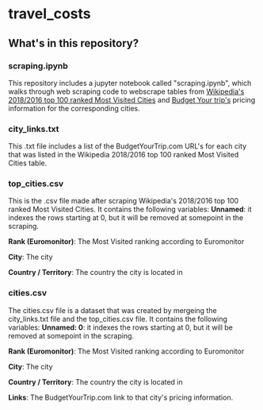 # travel_costs
## What's in this repository?

### scraping.ipynb
This repository includes a jupyter notebook called "scraping.ipynb", which walks through web scraping code to webscrape tables from [Wikipedia's 2018/2016 top 100 ranked Most Visited Cities](https://en.wikipedia.org/wiki/List_of_cities_by_international_visitors) and [Budget Your trip's](https://www.budgetyourtrip.com/) pricing information for the corresponding cities. 


### city_links.txt
This .txt file includes a list of the BudgetYourTrip.com URL's for each city that was listed in the Wikipedia 2018/2016 top 100 ranked Most Visited Cities table. 


### top_cities.csv
This is the .csv file made after scraping Wikipedia's 2018/2016 top 100 ranked Most Visited Cities. It contains the following variables:
**Unnamed**: it indexes the rows starting at 0, but it will be removed at somepoint in the scraping.

**Rank (Euromonitor)**: The Most Visited ranking according to Euromonitor

**City**: The city

**Country / Territory**: The country the city is located in


### cities.csv
The cities.csv file is a dataset that was created by mergeing the city_links.txt file and the top_cities.csv file. It contains the following variables: 
**Unnamed: 0**: it indexes the rows starting at 0, but it will be removed at somepoint in the scraping.

**Rank (Euromonitor)**: The Most Visited ranking according to Euromonitor

**City**: The city

**Country / Territory**: The country the city is located in

**Links**: The BudgetYourTrip.com link to that city's pricing information. 

